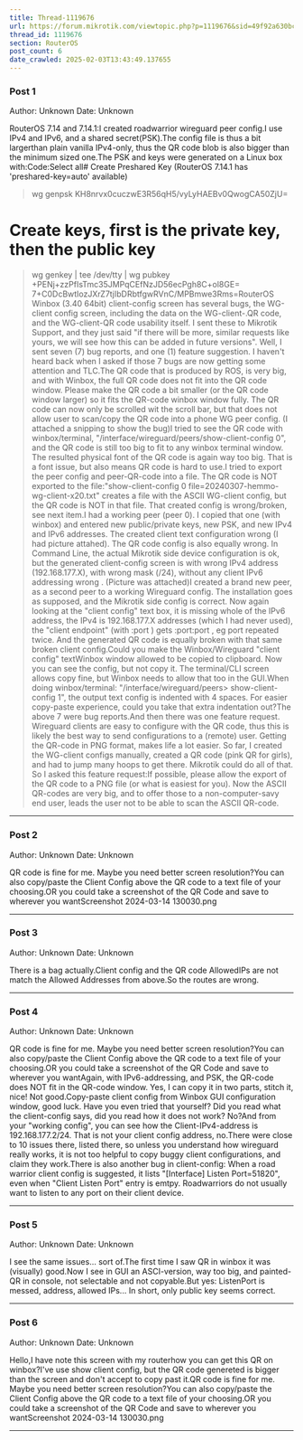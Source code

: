 ```yaml
---
title: Thread-1119676
url: https://forum.mikrotik.com/viewtopic.php?p=1119676&sid=49f92a630bc7970d8ca50523be880e8f#p1119676
thread_id: 1119676
section: RouterOS
post_count: 6
date_crawled: 2025-02-03T13:43:49.137655
---
```


### Post 1
Author: Unknown
Date: Unknown

RouterOS 7.14 and 7.14.1:I created roadwarrior wireguard peer config.I use IPv4 and IPv6, and a shared secret(PSK).The config file is thus a bit largerthan plain vanilla IPv4-only, thus the QR code blob is also bigger than the minimum sized one.The PSK and keys were generated on a Linux box with:Code:Select all# Create Preshared Key (RouterOS 7.14.1 has 'preshared-key=auto' available)
> wg genpsk
KH8nrvx0cuczwE3R56qH5/vyLyHAEBv0QwogCA50ZjU=

# Create keys, first is the private key, then the public key
> wg genkey | tee /dev/tty | wg pubkey
+PENj+zzPfIsTmc35JMPqCEfNzJD56ecPgh8C+ol8GE=
7+C0DcBwtIozJXrZ7tjIbDRbtfgwRVnC/MPBmwe3Rms=RouterOS Winbox (3.40 64bit) client-config screen has several bugs, the WG-client config screen, including the data on the WG-client-.QR code, and the WG-client-QR code usability itself. I sent these to Mikrotik Support, and they just said "if there will be more, similar requests like yours, we will see how this can be added in future versions". Well, I sent seven (7) bug reports, and one (1) feature suggestion. I haven't heard back when I asked if those 7 bugs are now getting some attention and TLC.The QR code that is produced by ROS, is very big, and with Winbox, the full QR code does not fit into the QR code window. Please make the QR code a bit smaller (or the QR code window larger) so it fits the QR-code winbox window fully. The QR code can now only be scrolled wit the scroll bar, but that does not allow user to scan/copy the QR code into a phone WG peer config. (I attached a snipping to show the bug)I tried to see the QR code with winbox/terminal, "/interface/wireguard/peers/show-client-config 0", and the QR code is still too big to fit to any winbox terminal window. The resulted physical font of the QR code is again way too big.  That is a font issue, but also means QR code is hard to use.I tried to export the peer config and peer-QR-code into a file. The QR code is NOT exported to the file:"show-client-config 0 file=20240307-hemmo-wg-client-x20.txt" creates a file with the ASCII WG-client config, but the QR code is NOT in that file. That created config is wrong/broken, see next item.I had a working peer (peer 0). I copied that one (with winbox) and entered new public/private keys, new PSK, and new IPv4 and IPv6 addresses. The created client text configuration wrong (I had picture attahed). The QR code config is also equally wrong.  In Command Line, the actual Mikrotik side device configuration is ok, but the generated client-config screen is with wrong IPv4 address (192.168.177.X), with wrong mask (/24), without any client IPv6 addressing wrong . (Picture was attached)I created a brand new peer, as a second peer to a working Wireguard config. The installation goes as supposed, and the Mikrotik side config is correct. Now again looking at the "client config" text box, it is missing whole of the IPv6 address, the IPv4 is 192.168.177.X  addresses (which I had never used), the "client endpoint" (with :port ) gets :port:port , eg port repeated twice. And the generated QR code is equally broken with that same broken client config.Could you make the Winbox/Wireguard "client config" textWinbox window allowed to be copied to clipboard. Now you can see the config, but not copy it. The terminal/CLI screen  allows copy fine, but Winbox needs to allow that too in the GUI.When  doing winbox/terminal: "/interface/wireguard/peers> show-client-config 1", the output text config is indented with 4 spaces. For easier copy-paste experience, could you take that extra indentation out?The above 7 were bug reports.And then there was one feature request. Wireguard clients are easy to configure with the QR code, thus this is likely the best way to send configurations to a (remote) user. Getting the QR-code in PNG format, makes life a lot easier. So far, I created the WG-client configs manually, created a QR code (pink QR for girls), and had to jump many hoops to get there. Mikrotik could do all of that. So I asked this feature request:If possible, please allow the export of the QR code to a PNG file (or what is easiest for you). Now the ASCII QR-codes are very big, and to offer those to a non-computer-savy end user, leads the user not to be able to scan the ASCII QR-code.

---
### Post 2
Author: Unknown
Date: Unknown

QR code is fine for me. Maybe you need better screen resolution?You can also copy/paste the Client Config above the QR code to a text file of your choosing.OR you could take a screenshot of the QR Code and save to wherever you wantScreenshot 2024-03-14 130030.png

---
### Post 3
Author: Unknown
Date: Unknown

There is a bag actually.Client config and the QR code AllowedIPs are not match the Allowed Addresses from above.So the routes are wrong.

---
### Post 4
Author: Unknown
Date: Unknown

QR code is fine for me. Maybe you need better screen resolution?You can also copy/paste the Client Config above the QR code to a text file of your choosing.OR you could take a screenshot of the QR Code and save to wherever you wantAgain, with IPv6-addressing, and PSK, the QR-code does NOT fit in the QR-code window. Yes, I can copy it in two parts, stitch it, nice! Not good.Copy-paste client config from Winbox GUI configuration window, good luck. Have you even tried that yourself? Did you read what the client-config says, did you read how it does not work? No?And from your "working config", you can  see how the Client-IPv4-address is 192.168.177.2/24. That is not your client config address, no.There were close to 10 issues there, listed there, so unless you understand how wireguard really works, it is not too helpful to copy buggy client configurations, and claim they work.There is also another bug in client-config: When a road warrior client config is suggested, it lists "[Interface] Listen Port=51820", even when "Client Listen Port" entry is emtpy. Roadwarriors do not usually want to listen to any port on their client device.

---
### Post 5
Author: Unknown
Date: Unknown

I see the same issues... sort of.The first time I saw QR in winbox it was (visually) good.Now I see in GUI an ASCI-version, way too big, and painted-QR in console, not selectable and not copyable.But yes: ListenPort is messed, address, allowed IPs... In short, only public key seems correct.

---
### Post 6
Author: Unknown
Date: Unknown

Hello,I have note this screen with my routerhow you can get this QR on winbox?I've use show client config, but the QR code genereted is bigger than the screen and don't accept to copy past it.QR code is fine for me. Maybe you need better screen resolution?You can also copy/paste the Client Config above the QR code to a text file of your choosing.OR you could take a screenshot of the QR Code and save to wherever you wantScreenshot 2024-03-14 130030.png

---
